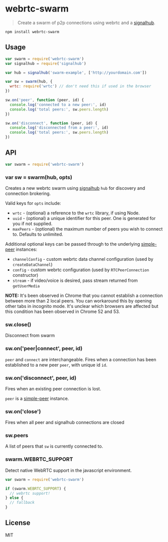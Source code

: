 # webrtc-swarm

> Create a swarm of p2p connections using webrtc and a
[signalhub](https://github.com/mafintosh/signalhub).

```
npm install webrtc-swarm
```

## Usage

``` js
var swarm = require('webrtc-swarm')
var signalhub = require('signalhub')

var hub = signalhub('swarm-example', ['http://yourdomain.com'])

var sw = swarm(hub, {
  wrtc: require('wrtc') // don't need this if used in the browser
})

sw.on('peer', function (peer, id) {
  console.log('connected to a new peer:', id)
  console.log('total peers:', sw.peers.length)
})

sw.on('disconnect', function (peer, id) {
  console.log('disconnected from a peer:', id)
  console.log('total peers:', sw.peers.length)
})
```

## API

```js
var swarm = require('webrtc-swarm')
```

### var sw = swarm(hub, opts)

Creates a new webrtc swarm using
[signalhub](https://github.com/mafintosh/signalhub) `hub` for discovery and
connection brokering.

Valid keys for `opts` include:

- `wrtc` - (optional) a reference to the `wrtc` library, if using Node.
- `uuid` - (optional) a unique identifier for this peer. One is generated for
you if not supplied.
- `maxPeers` - (optional) the maximum number of peers you wish to connect to.
Defaults to unlimited.

Additional optional keys can be passed through to the underlying
[simple-peer](https://www.npmjs.com/package/simple-peer) instances:

- `channelConfig` -  custom webrtc data channel configuration (used by
`createDataChannel`)
- `config` - custom webrtc configuration (used by `RTCPeerConnection`
constructor)
- `stream` - if video/voice is desired, pass stream returned from
`getUserMedia`

**NOTE:** It's been observed in Chrome that you cannot establish a connection between more than 2 local peers.
You can workaround this by opening other tabs in incognito mode. It's unclear which browsers are affected but
this condition has been observed in Chrome 52 and 53.

### sw.close()

Disconnect from swarm

### sw.on('peer|connect', peer, id)

`peer` and `connect` are interchangeable. Fires when a connection has been
established to a new peer `peer`, with unique id `id`.

### sw.on('disconnect', peer, id)

Fires when an existing peer connection is lost.

`peer` is a [simple-peer](https://www.npmjs.com/package/simple-peer) instance.

### sw.on('close')

Fires when all peer and signalhub connections are closed

### sw.peers

A list of peers that `sw` is currently connected to.

### swarm.WEBRTC_SUPPORT

Detect native WebRTC support in the javascript environment.

```js
var swarm = require('webrtc-swarm')

if (swarm.WEBRTC_SUPPORT) {
  // webrtc support!
} else {
  // fallback
}
```

## License

MIT

